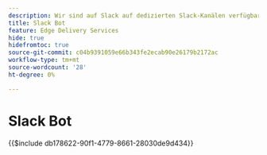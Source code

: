 ```yaml
---
description: Wir sind auf Slack auf dedizierten Slack-Kanälen verfügbar und sowohl das Adobe-Team als auch der Slack-Bot stehen zur Beantwortung Ihrer Fragen zur Verfügung.
title: Slack Bot
feature: Edge Delivery Services
hide: true
hidefromtoc: true
source-git-commit: c04b9391059e66b343fe2ecab90e26179b2172ac
workflow-type: tm+mt
source-wordcount: '28'
ht-degree: 0%

---
```


# Slack Bot

{{$include db178622-90f1-4779-8661-28030de9d434}}